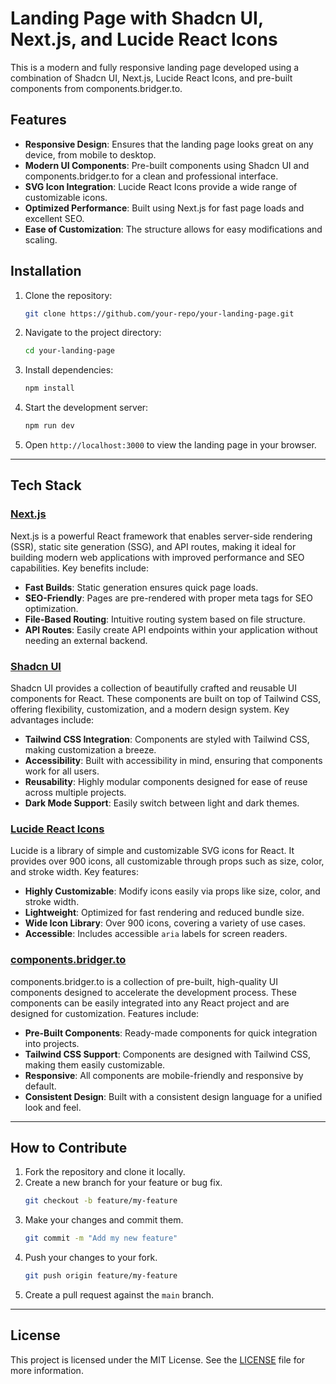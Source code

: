 # Landing Page with Shadcn UI, Next.js, and Lucide React Icons

This is a modern and fully responsive landing page developed using a combination of Shadcn UI, Next.js, Lucide React Icons, and pre-built components from components.bridger.to.

## Features
- **Responsive Design**: Ensures that the landing page looks great on any device, from mobile to desktop.
- **Modern UI Components**: Pre-built components using Shadcn UI and components.bridger.to for a clean and professional interface.
- **SVG Icon Integration**: Lucide React Icons provide a wide range of customizable icons.
- **Optimized Performance**: Built using Next.js for fast page loads and excellent SEO.
- **Ease of Customization**: The structure allows for easy modifications and scaling.

## Installation

1. Clone the repository:
    ```bash
    git clone https://github.com/your-repo/your-landing-page.git
    ```

2. Navigate to the project directory:
    ```bash
    cd your-landing-page
    ```

3. Install dependencies:
    ```bash
    npm install
    ```

4. Start the development server:
    ```bash
    npm run dev
    ```

5. Open `http://localhost:3000` to view the landing page in your browser.

---

## Tech Stack

### [Next.js](https://nextjs.org/)
Next.js is a powerful React framework that enables server-side rendering (SSR), static site generation (SSG), and API routes, making it ideal for building modern web applications with improved performance and SEO capabilities. Key benefits include:
- **Fast Builds**: Static generation ensures quick page loads.
- **SEO-Friendly**: Pages are pre-rendered with proper meta tags for SEO optimization.
- **File-Based Routing**: Intuitive routing system based on file structure.
- **API Routes**: Easily create API endpoints within your application without needing an external backend.

### [Shadcn UI](https://ui.shadcn.com/)
Shadcn UI provides a collection of beautifully crafted and reusable UI components for React. These components are built on top of Tailwind CSS, offering flexibility, customization, and a modern design system. Key advantages include:
- **Tailwind CSS Integration**: Components are styled with Tailwind CSS, making customization a breeze.
- **Accessibility**: Built with accessibility in mind, ensuring that components work for all users.
- **Reusability**: Highly modular components designed for ease of reuse across multiple projects.
- **Dark Mode Support**: Easily switch between light and dark themes.

### [Lucide React Icons](https://lucide.dev/)
Lucide is a library of simple and customizable SVG icons for React. It provides over 900 icons, all customizable through props such as size, color, and stroke width. Key features:
- **Highly Customizable**: Modify icons easily via props like size, color, and stroke width.
- **Lightweight**: Optimized for fast rendering and reduced bundle size.
- **Wide Icon Library**: Over 900 icons, covering a variety of use cases.
- **Accessible**: Includes accessible `aria` labels for screen readers.

### [components.bridger.to](https://components.bridger.to)
components.bridger.to is a collection of pre-built, high-quality UI components designed to accelerate the development process. These components can be easily integrated into any React project and are designed for customization. Features include:
- **Pre-Built Components**: Ready-made components for quick integration into projects.
- **Tailwind CSS Support**: Components are designed with Tailwind CSS, making them easily customizable.
- **Responsive**: All components are mobile-friendly and responsive by default.
- **Consistent Design**: Built with a consistent design language for a unified look and feel.

---

## How to Contribute

1. Fork the repository and clone it locally.
2. Create a new branch for your feature or bug fix.
    ```bash
    git checkout -b feature/my-feature
    ```
3. Make your changes and commit them.
    ```bash
    git commit -m "Add my new feature"
    ```
4. Push your changes to your fork.
    ```bash
    git push origin feature/my-feature
    ```
5. Create a pull request against the `main` branch.

---

## License

This project is licensed under the MIT License. See the [LICENSE](./LICENSE) file for more information.


